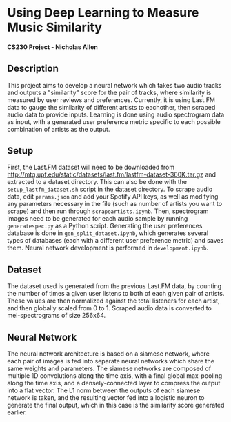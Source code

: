 # Using Deep Learning to Measure Music Similarity
#### CS230 Project - Nicholas Allen

## Description

This project aims to develop a neural network which takes two audio tracks and outputs a "similarity" score for the pair of tracks, where similarity is measured by user reviews and preferences. Currently, it is using Last.FM data to gauge the similarity of different artists to eachother, then scraped audio data to provide inputs. Learning is done using audio spectrogram data as input, with a generated user preference metric specific to each possible combination of artists as the output.

## Setup

First, the Last.FM dataset will need to be downloaded from http://mtg.upf.edu/static/datasets/last.fm/lastfm-dataset-360K.tar.gz and extracted to a dataset directory. This can also be done with the `setup_lastfm_dataset.sh` script in the dataset directory. To scrape audio data, edit `params.json` and add your Spotify API keys, as well as modifying any parameters necessary in the file (such as number of artists you want to scrape) and then run through `scrapeartists.ipynb`. Then, spectrogram images need to be generated for each audio sample by running `generatespec.py` as a Python script. Generating the user preferences database is done in `gen_split_dataset.ipynb`, which generates several types of databases (each with a different user preference metric) and saves them. Neural network development is performed in `development.ipynb`.

## Dataset

The dataset used is generated from the previous Last.FM data, by counting the number of times a given user listens to both of each given pair of artists. These values are then normalized against the total listeners for each artist, and then globally scaled from 0 to 1. Scraped audio data is converted to mel-spectrograms of size 256x64. 

## Neural Network

The neural network architecture is based on a siamese network, where each pair of images is fed into separate neural networks which share the same weights and parameters. The siamese networks are composed of multiple 1D convolutions along the time axis, with a final global max-pooling along the time axis, and a densely-connected layer to compress the output into a flat vector. The L1 norm between the outputs of each siamese network is taken, and the resulting vector fed into a logistic neuron to generate the final output, which in this case is the similarity score generated earlier.

